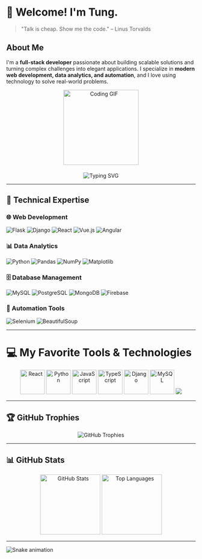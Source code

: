 # 👋 Welcome! I'm Tung.  

> "Talk is cheap. Show me the code." – Linus Torvalds  

## About Me  
I'm a **full-stack developer** passionate about building scalable solutions and turning complex challenges into elegant applications. I specialize in **modern web development, data analytics, and automation**, and I love using technology to solve real-world problems.  

<div align="center">
  <img src="https://media.giphy.com/media/13HgwGsXF0aiGY/giphy.gif" alt="Coding GIF" width="200"/>
</div>

<div align="center" style="margin-top: 20px;">
  <img src="https://readme-typing-svg.demolab.com?font=Fira+Code&size=22&pause=1000&color=F7DF1E&center=true&vCenter=true&width=435&lines=Passionate+About+Code;Always+Learning;Keep+Calm+and+Code+On" alt="Typing SVG" />
</div>  

---

## 🔧 Technical Expertise  

### 🌐 Web Development  
<p>
  <img src="https://img.shields.io/badge/Flask-%23000.svg?style=flat&logo=flask" alt="Flask" />
  <img src="https://img.shields.io/badge/Django-%23092E20.svg?style=flat&logo=django&logoColor=white" alt="Django" />
  <img src="https://img.shields.io/badge/React-%2361DAFB.svg?style=flat&logo=react&logoColor=black" alt="React" />
  <img src="https://img.shields.io/badge/Vue.js-%234FC08D.svg?style=flat&logo=vue.js&logoColor=white" alt="Vue.js" />
  <img src="https://img.shields.io/badge/Angular-%23DD0031.svg?style=flat&logo=angular&logoColor=white" alt="Angular" />
</p>  

### 📊 Data Analytics  
<p>
  <img src="https://img.shields.io/badge/Python-%233776AB.svg?style=flat&logo=python&logoColor=white" alt="Python" />
  <img src="https://img.shields.io/badge/Pandas-%23150458.svg?style=flat&logo=pandas&logoColor=white" alt="Pandas" />
  <img src="https://img.shields.io/badge/NumPy-%23013243.svg?style=flat&logo=numpy&logoColor=white" alt="NumPy" />
  <img src="https://img.shields.io/badge/Matplotlib-%2344A833.svg?style=flat&logo=plotly&logoColor=white" alt="Matplotlib" />
</p>  

### 🗄️ Database Management  
<p>
  <img src="https://img.shields.io/badge/MySQL-%234479A1.svg?style=flat&logo=mysql&logoColor=white" alt="MySQL" />
  <img src="https://img.shields.io/badge/PostgreSQL-%234169E1.svg?style=flat&logo=postgresql&logoColor=white" alt="PostgreSQL" />
  <img src="https://img.shields.io/badge/MongoDB-%2347A248.svg?style=flat&logo=mongodb&logoColor=white" alt="MongoDB" />
  <img src="https://img.shields.io/badge/Firebase-%23FFCA28.svg?style=flat&logo=firebase&logoColor=black" alt="Firebase" />
</p>  

### 🤖 Automation Tools  
<p>
  <img src="https://img.shields.io/badge/Selenium-%2343B02A.svg?style=flat&logo=selenium&logoColor=white" alt="Selenium" />
  <img src="https://img.shields.io/badge/BeautifulSoup-%23FFD43B.svg?style=flat&logo=python&logoColor=black" alt="BeautifulSoup" />
</p>  

---

# 💻 My Favorite Tools & Technologies  

<div align="center">
  <img src="https://techstack-generator.vercel.app/react-icon.svg" alt="React" width="65" height="65"/>  
  <img src="https://techstack-generator.vercel.app/python-icon.svg" alt="Python" width="65" height="65"/>  
  <img src="https://techstack-generator.vercel.app/js-icon.svg" alt="JavaScript" width="65" height="65"/>  
  <img src="https://techstack-generator.vercel.app/ts-icon.svg" alt="TypeScript" width="65" height="65"/>  
  <img src="https://techstack-generator.vercel.app/django-icon.svg" alt="Django" width="65" height="65"/>  
  <img src="https://techstack-generator.vercel.app/mysql-icon.svg" alt="MySQL" width="65" height="65"/>  
  <img src="https://skillicons.dev/icons?i=nodejs,laravel,vue,graphql,postgres,tailwind,bootstrap,git,github,wordpress" />
</div>  

---

## 🏆 GitHub Trophies  
<div align="center">
  <img src="https://github-profile-trophy.vercel.app/?username=murapadev&theme=radical" alt="GitHub Trophies" />
</div>  

---

## 📊 GitHub Stats  
<div align="center">
  <img src="https://github-readme-stats.vercel.app/api?username=tnc-boop&show_icons=true&theme=radical" alt="GitHub Stats" height="160"/>  
  <img src="https://github-readme-stats.vercel.app/api/top-langs/?username=tnc-boop&layout=compact&theme=radical" alt="Top Languages" height="160"/>  
</div>  

---


<img src="https://raw.githubusercontent.com/tnc-boop/tnc-boop/output/snake.svg" alt="Snake animation" />  
